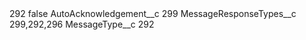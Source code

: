<?xml version="1.0" encoding="UTF-8"?>
<CustomMetadata xmlns="http://soap.sforce.com/2006/04/metadata" xmlns:xsi="http://www.w3.org/2001/XMLSchema-instance" xmlns:xsd="http://www.w3.org/2001/XMLSchema">
    <label>292</label>
    <protected>false</protected>
    <values>
        <field>AutoAcknowledgement__c</field>
        <value xsi:type="xsd:string">299</value>
    </values>
    <values>
        <field>MessageResponseTypes__c</field>
        <value xsi:type="xsd:string">299,292,296</value>
    </values>
    <values>
        <field>MessageType__c</field>
        <value xsi:type="xsd:string">292</value>
    </values>
</CustomMetadata>
